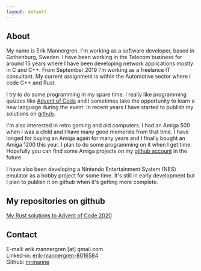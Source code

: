 ```yaml
---
layout: default
---
```


## About

My name is Erik Mannergren. I'm working as a software developer, based in Gothenburg, Sweden. I have been working in the Telecom business for around 15 years where I have been developing network applications mostly in C and C++. From September 2019 I'm working as a freelance IT consultant. My current assignment is within the Automotive sector where I code C++ and Rust.

I try to do some programming in my spare time. I really like programming quizzes like [Advent of Code](https://adventofcode.com) and I sometimes take the opportunity to learn a new language during the event. In recent years I have started to publish my solutions on [github](https://github.com/mrmanne).

I'm also interested in retro gaming and old computers. I had an Amiga 500 when I was a child and I have many good memories from that time. I have longed for buying an Amiga again for many years and I finally bought an Amiga 1200 this year. I plan to do some programming on it when I get time. Hopefully you can find some Amiga projects on my [github account](https://github.com/mrmanne) in the future.

I have also been developing a Nintendo Entertainment System (NES) emulator as a hobby project for some time. It's still in early development but I plan to publish it on github when it's getting more complete.

## My repositories on github

[My Rust solutions to Advent of Code 2020](https://mrmanne.github.io/advent-of-code-2020)

## Contact
E-mail: erik.mannergren [at] gmail.com  
Linked-in: [erik-mannergren-8016584](https://www.linkedin.com/in/erik-mannergren-8016584)  
Github: [mrmanne](https://github.com/mrmanne)  
